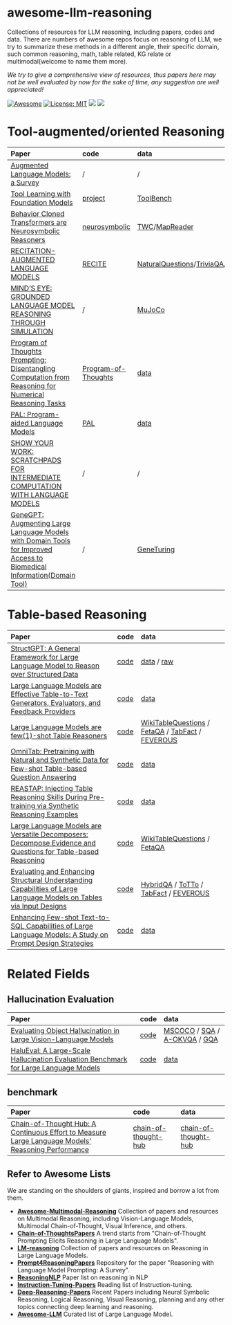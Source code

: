 # awesome-llm-reasoning
Collections of resources for LLM reasoning, including papers, codes and data. 
There are numbers of awesome repos focus on reasoning of LLM, we try to summarize these methods in a different angle, their specific domain,
such common reasoning, math, table related, KG relate or multimodal(welcome to name them more).

*We try to give a comprehensive view of resources, thus papers here may not be well evaluated by now for the sake of time, any suggestion are well appreciated!*

[![Awesome](https://awesome.re/badge.svg)](https://github.com/4IK1d/awesome-llm-reasoning/) 
[![License: MIT](https://img.shields.io/badge/License-MIT-green.svg)](https://opensource.org/licenses/MIT)
![](https://img.shields.io/github/last-commit/4IK1d/awesome-llm-reasoning?color=green) 
![](https://img.shields.io/badge/PRs-Welcome-red)

# Tool-augmented/oriented Reasoning

| Paper | code | data |
| :---------------------------------------------- | :---------------------------------------------- | :---------------------------------------------- |
|  [Augmented Language Models: a Survey](https://arxiv.org/pdf/2302.07842.pdf)  | / | / |
|  [Tool Learning with Foundation Models](https://arxiv.org/abs/2304.08354)  | [project](https://github.com/OpenBMB/BMTools) | [ToolBench](https://github.com/OpenBMB/ToolBench) |
|  [Behavior Cloned Transformers are Neurosymbolic Reasoners](https://arxiv.org/pdf/2210.07382.pdf)  | [neurosymbolic](https://github.com/cognitiveailab/neurosymbolic/) | [TWC](https://github.com/IBM/commonsense-rl)/[MapReader](https://living-with-machines.github.io/MapReader/) |
|  [RECITATION-AUGMENTED LANGUAGE MODELS](https://arxiv.org/pdf/2210.01296.pdf)  | [RECITE](https://github.com/Edward-Sun/RECITE) | [NaturalQuestions](https://ai.google.com/research/NaturalQuestions)/[TriviaQA](http://nlp.cs.washington.edu/triviaqa/)/[hotpotqa](https://paperswithcode.com/dataset/hotpotqa)|
|  [MIND’S EYE: GROUNDED LANGUAGE MODEL REASONING THROUGH SIMULATION](https://arxiv.org/pdf/2210.05359.pdf)  | / | [MuJoCo](https://mujoco.org/) |
|  [Program of Thoughts Prompting: Disentangling Computation from Reasoning for Numerical Reasoning Tasks](https://arxiv.org/pdf/2211.12588.pdf)  | [Program-of-Thoughts](https://github.com/wenhuchen/Program-of-Thoughts) | [data](https://github.com/wenhuchen/Program-of-Thoughts) |
|  [PAL: Program-aided Language Models](https://arxiv.org/pdf/2211.10435.pdf)  | [PAL](https://github.com/reasoning-machines/pal) | [data](https://github.com/reasoning-machines/pal/tree/main/datasets) |
|  [SHOW YOUR WORK: SCRATCHPADS FOR INTERMEDIATE COMPUTATION WITH LANGUAGE MODELS](https://arxiv.org/pdf/2112.00114.pdf)  | / | / |
|  [GeneGPT: Augmenting Large Language Models with Domain Tools for Improved Access to Biomedical Information(Domain Tool)](https://arxiv.org/pdf/2304.09667.pdf)  | / | [GeneTuring](https://www.biorxiv.org/content/10.1101/2023.03.11.532238v1) |


# Table-based Reasoning

| Paper | code | data |
| :---------------------------------------------- | :---------------------------------------------- | :---------------------------------------------- |
|  [StructGPT: A General Framework for Large Language Model to Reason over Structured Data](https://arxiv.org/pdf/2305.09645.pdf)  | [code](https://github.com/RUCAIBox/StructGPT) | [data](https://drive.google.com/drive/folders/11_2pqU_MhEtmxpp3zfK_8EJ1bbQzsnfJ?usp=sharing) / [raw](https://github.com/HKUNLP/UnifiedSKG) |
|  [Large Language Models are Effective Table-to-Text Generators, Evaluators, and Feedback Providers](https://arxiv.org/abs/2305.14987)  | [code](https://github.com/yilunzhao/LLM-T2T) | [data](https://github.com/yilunzhao/LLM-T2T) |
|  [Large Language Models are few(1)-shot Table Reasoners](https://arxiv.org/pdf/2210.06710.pdf)  | [code](https://github.com/wenhuchen/TableCoT) | [WikiTableQuestions](https://ppasupat.github.io/WikiTableQuestions/) / [FetaQA](https://arxiv.org/pdf/2104.00369v1.pdf) / [TabFact](https://tabfact.github.io/) / [FEVEROUS](https://fever.ai/dataset/feverous.html)|
|  [OmniTab: Pretraining with Natural and Synthetic Data for Few-shot Table-based Question Answering](https://arxiv.org/pdf/2207.03637.pdf)  | [code](https://github.com/jzbjyb/OmniTab) | [data](https://drive.google.com/drive/u/1/folders/14IAqJb9ObVDE5oOJouhkqgd_mn11PkYY) |
|  [REASTAP: Injecting Table Reasoning Skills During Pre-training via Synthetic Reasoning Examples](https://arxiv.org/pdf/2210.12374.pdf)  | [code](https://github.com/Yale-LILY/ReasTAP) | [data](https://drive.google.com/drive/folders/1YRmRibz_fVZbrb2W1ynFWS6h-uwJw0oN?usp=sharing) |
|  [Large Language Models are Versatile Decomposers: Decompose Evidence and Questions for Table-based Reasoning](https://arxiv.org/pdf/2301.13808)  | [code](https://github.com/AlibabaResearch/DAMO-ConvAI) | [WikiTableQuestions](https://drive.google.com/drive/u/1/folders/14IAqJb9ObVDE5oOJouhkqgd_mn11PkYY) / [FetaQA](https://arxiv.org/pdf/2104.00369v1.pdf) |
|  [Evaluating and Enhancing Structural Understanding Capabilities of Large Language Models on Tables via Input Designs](https://arxiv.org/pdf/2305.13062.pdf)  | [code](https://github.com/RUCAIBox/POPE) | [HybridQA](https://github.com/wenhuchen/HybridQA) / [ToTTo](https://github.com/google-research-datasets/totto) / [TabFact](https://tabfact.github.io/) / [FEVEROUS](https://fever.ai/dataset/feverous.html) |
|  [Enhancing Few-shot Text-to-SQL Capabilities of Large Language Models: A Study on Prompt Design Strategies](https://arxiv.org/pdf/2305.13062.pdf)  | [code](https://github.com/linyongnan/STRIKE) | [data](https://github.com/linyongnan/STRIKE) |

# Related Fields

## Hallucination Evaluation

| Paper | code | data |
| :---------------------------------------------- | :---------------------------------------------- | :---------------------------------------------- |
|  [Evaluating Object Hallucination in Large Vision-Language Models](https://arxiv.org/pdf/2305.10355.pdf)  | [code](https://anonymous.4open.science/r/StructuredLLM-76F3) | [MSCOCO](https://cocodataset.org/) / [SQA](https://www.microsoft.com/en-us/download/details.aspx?id=54253) / [A-OKVQA](https://allenai.org/project/a-okvqa/home) / [GQA](https://cs.stanford.edu/people/dorarad/gqa/) |
|  [HaluEval: A Large-Scale Hallucination Evaluation Benchmark for Large Language Models](https://arxiv.org/pdf/2305.11747.pdf)  | [code](https://github.com/RUCAIBox/HaluEval) | [data](https://github.com/RUCAIBox/HaluEval) |

## benchmark

| Paper | code | data |
| :---------------------------------------------- | :---------------------------------------------- | :---------------------------------------------- |
|  [Chain-of-Thought Hub: A Continuous Effort to Measure Large Language Models' Reasoning Performance](https://arxiv.org/pdf/2305.17306.pdf)  | [chain-of-thought-hub](https://github.com/FranxYao/chain-of-thought-hub) | [chain-of-thought-hub]([https://github.com/OpenBMB/ToolBench](https://github.com/FranxYao/chain-of-thought-hub)) |

<!-- |  [Large Language Models are few(1)-shot Table Reasoners](https://arxiv.org/pdf/2210.06710.pdf)  | [code](https://github.com/wenhuchen/TableCoT) | |
|  [OmniTab: Pretraining with Natural and Synthetic Data for Few-shot Table-based Question Answering](https://arxiv.org/pdf/2207.03637.pdf)  | [code](https://github.com/jzbjyb/OmniTab) | [data](https://drive.google.com/drive/u/1/folders/14IAqJb9ObVDE5oOJouhkqgd_mn11PkYY) |
|  [REASTAP: Injecting Table Reasoning Skills During Pre-training via Synthetic Reasoning Examples](https://arxiv.org/pdf/2210.12374.pdf)  | [code](https://github.com/Yale-LILY/ReasTAP) | [data](https://drive.google.com/drive/folders/1YRmRibz_fVZbrb2W1ynFWS6h-uwJw0oN?usp=sharing) |
|  [Large Language Models are Versatile Decomposers: Decompose Evidence and Questions for Table-based Reasoning](https://arxiv.org/pdf/2301.13808)  | [code](https://github.com/AlibabaResearch/DAMO-ConvAI) | [WikiTableQuestions](https://drive.google.com/drive/u/1/folders/14IAqJb9ObVDE5oOJouhkqgd_mn11PkYY) / [FetaQA](https://arxiv.org/pdf/2104.00369v1.pdf) | -->

## Refer to Awesome Lists

We are standing on the shoulders of giants, inspired and borrow a lot from them.

- **[Awesome-Multimodal-Reasoning](https://github.com/atfortes/Awesome-Multimodal-Reasoning)**  Collection of papers and resources on Multimodal Reasoning, including Vision-Language Models, Multimodal Chain-of-Thought, Visual Inference, and others.
- **[Chain-of-ThoughtsPapers](https://github.com/Timothyxxx/Chain-of-ThoughtsPapers)**  A trend starts from "Chain-of-Thought Prompting Elicits Reasoning in Large Language Models".
- **[LM-reasoning](https://github.com/jeffhj/LM-reasoning)**  Collection of papers and resources on Reasoning in Large Language Models.
- **[Prompt4ReasoningPapers](https://github.com/zjunlp/Prompt4ReasoningPapers)**  Repository for the paper "Reasoning with Language Model Prompting: A Survey".
- **[ReasoningNLP](https://github.com/FreedomIntelligence/ReasoningNLP)**  Paper list on reasoning in NLP
- **[Instruction-Tuning-Papers](https://github.com/SinclairCoder/Instruction-Tuning-Papers)**  Reading list of Instruction-tuning.
- **[Deep-Reasoning-Papers](https://github.com/floodsung/Deep-Reasoning-Papers)**  Recent Papers including Neural Symbolic Reasoning, Logical Reasoning, Visual Reasoning, planning and any other topics connecting deep learning and reasoning.
- **[Awesome-LLM](https://github.com/Hannibal046/Awesome-LLM)**  Curated list of Large Language Model.
